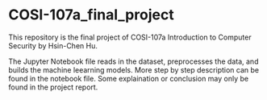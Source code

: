 # COSI-107a_final_project
This repository is the final project of COSI-107a Introduction to Computer Security by Hsin-Chen Hu.

The Jupyter Notebook file reads in the dataset, preprocesses the data, and builds the machine leearning models. More step by step description can be found in the notebook file.
Some explaination or conclusion may only be found in the project report.
